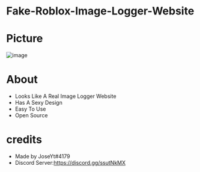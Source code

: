 # Fake-Roblox-Image-Logger-Website

# Picture
![image](https://user-images.githubusercontent.com/106576578/171114171-1ebaa984-5673-474a-92b1-2e7871e9d082.png)

# About
- Looks Like A Real Image Logger Website
- Has A Sexy Design
- Easy To Use
- Open Source



# credits
- Made by JoseYt#4179
- Discord Server:https://discord.gg/ssutNkMX
